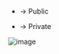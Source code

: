+ -> Public
- -> Private

![image](https://github.com/user-attachments/assets/55ba7e51-e96f-4515-b712-d671e191784d)
